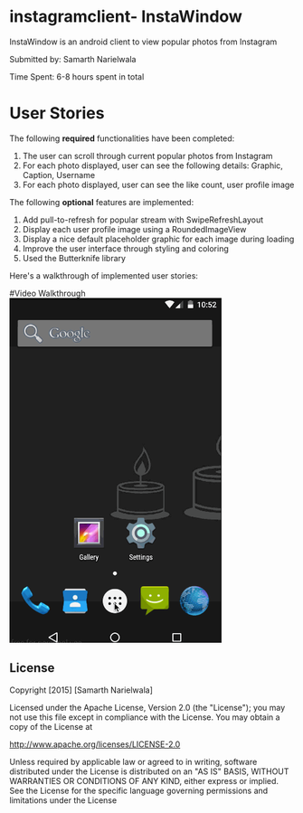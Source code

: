 # instagramclient- InstaWindow
InstaWindow is an android client to view popular photos from Instagram

Submitted by: Samarth Narielwala

Time Spent: 6-8 hours spent in total

# User Stories

The following **required** functionalities have been completed:
1. The user can scroll through current popular photos from Instagram 
2. For each photo displayed, user can see the following details:
Graphic, Caption, Username
3. For each photo displayed, user can see the like count, user profile image

The following **optional** features are implemented:

1. Add pull-to-refresh for popular stream with SwipeRefreshLayout
2. Display each user profile image using a RoundedImageView
3. Display a nice default placeholder graphic for each image during loading
4. Improve the user interface through styling and coloring
5. Used the Butterknife library
 
Here's a walkthrough of implemented user stories:

#Video Walkthrough
<img src='InstaWindow.gif' title='Video Walkthrough'/>

## License

Copyright [2015] [Samarth Narielwala]

Licensed under the Apache License, Version 2.0 (the "License");
you may not use this file except in compliance with the License.
You may obtain a copy of the License at

http://www.apache.org/licenses/LICENSE-2.0

Unless required by applicable law or agreed to in writing, software
distributed under the License is distributed on an "AS IS" BASIS,
WITHOUT WARRANTIES OR CONDITIONS OF ANY KIND, either express or implied.
See the License for the specific language governing permissions and
limitations under the License
